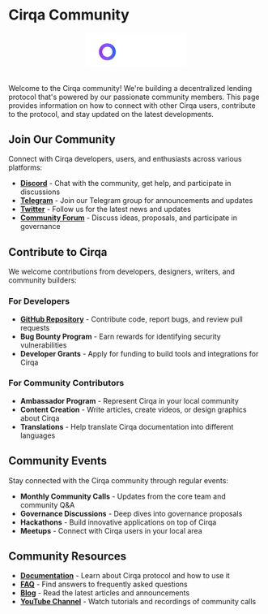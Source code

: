 # Cirqa Community

<div class="cirqa-logo-container" style="text-align: center; margin-bottom: 30px;">
  <img src="assets/images/logo.svg" alt="Cirqa Logo" style="max-width: 200px;">
</div>

<div class="cirqa-highlight">

Welcome to the Cirqa community! We're building a decentralized lending protocol that's powered by our passionate community members. This page provides information on how to connect with other Cirqa users, contribute to the protocol, and stay updated on the latest developments.

</div>

## Join Our Community

Connect with Cirqa developers, users, and enthusiasts across various platforms:

- **[Discord](https://discord.gg/cirqa)** - Chat with the community, get help, and participate in discussions
- **[Telegram](https://t.me/cirqaprotocol)** - Join our Telegram group for announcements and updates
- **[Twitter](https://twitter.com/cirqaprotocol)** - Follow us for the latest news and updates
- **[Community Forum](https://community.cirqa.io)** - Discuss ideas, proposals, and participate in governance

## Contribute to Cirqa

We welcome contributions from developers, designers, writers, and community builders:

### For Developers

- **[GitHub Repository](https://github.com/isonn/cirqa)** - Contribute code, report bugs, and review pull requests
- **Bug Bounty Program** - Earn rewards for identifying security vulnerabilities
- **Developer Grants** - Apply for funding to build tools and integrations for Cirqa

### For Community Contributors

- **Ambassador Program** - Represent Cirqa in your local community
- **Content Creation** - Write articles, create videos, or design graphics about Cirqa
- **Translations** - Help translate Cirqa documentation into different languages

## Community Events

Stay connected with the Cirqa community through regular events:

- **Monthly Community Calls** - Updates from the core team and community Q&A
- **Governance Discussions** - Deep dives into governance proposals
- **Hackathons** - Build innovative applications on top of Cirqa
- **Meetups** - Connect with Cirqa users in your local area

## Community Resources

- **[Documentation](README.md)** - Learn about Cirqa protocol and how to use it
- **[FAQ](faq.md)** - Find answers to frequently asked questions
- **[Blog](https://blog.cirqa.io)** - Read the latest articles and announcements
- **[YouTube Channel](https://youtube.com/cirqaprotocol)** - Watch tutorials and recordings of community calls